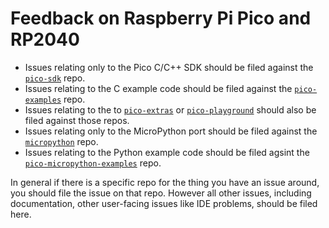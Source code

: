 # Feedback on Raspberry Pi Pico and RP2040

* Issues relating only to the Pico C/C++ SDK should be filed against the [`pico-sdk`](https://github.com/raspberrypi/pico-sdk) repo.
* Issues relating to the C example code should be filed against the [`pico-examples`](https://github.com/raspberrypi/pico-examples) repo.
* Issues relating to the to [`pico-extras`](https://github.com/raspberrypi/pico-extras) or [`pico-playground`](https://github.com/raspberrypi/pico-playground) should also be filed against those repos.
* Issues relating only to the MicroPython port should be filed against the [`micropython`](https://github.com/raspberrypi/micropython) repo.
* Issues relating to the Python example code should be filed agsint the [`pico-micropython-examples`](https://github.com/raspberrypi/pico-micropython-examples) repo.

In general if there is a specific repo for the thing you have an issue around, you should file the issue on that repo. However all other issues, including documentation, other user-facing issues like IDE problems, should be filed here.
